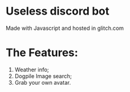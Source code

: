 # Useless discord bot
Made with Javascript and hosted in glitch.com


# The Features:
1. Weather info;
2. Dogpile Image search;
3. Grab your own avatar.
